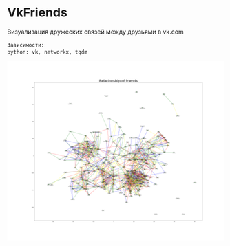# VkFriends
Визуализация дружеских связей между друзьями в vk.com


    Зависимости:
    python: vk, networkx, tqdm

![Alt text](examples/friends1.png?raw=true "Пример построенного графа")


